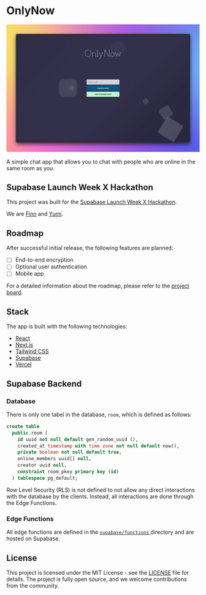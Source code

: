 # OnlyNow

[![OnlyNow](public/preview.png)](https://onlynow.yumi.to/)

A simple chat app that allows you to chat with people who are online in the same room as you.

## Supabase Launch Week X Hackathon

This project was built for the [Supabase Launch Week X Hackathon](https://supabase.com/blog/supabase-hackathon-lwx).

We are [Finn](https://github.com/FinnThompson) and [Yumi](https://yumiizumi.com).

## Roadmap

After successful initial release, the following features are planned:

- [ ] End-to-end encryption
- [ ] Optional user authentication
- [ ] Mobile app

For a detailed information about the roadmap, please refer to the [project board](https://github.com/users/izyumidev/projects/4).

## Stack

The app is built with the following technologies:

- [React](https://reactjs.org/)
- [Next.js](https://nextjs.org/)
- [Tailwind CSS](https://tailwindcss.com/)
- [Supabase](https://supabase.com/)
- [Vercel](https://vercel.com/)

## Supabase Backend

### Database

There is only one tabel in the database, `room`, which is defined as follows:

```sql
create table
  public.room (
    id uuid not null default gen_random_uuid (),
    created_at timestamp with time zone not null default now(),
    private boolean not null default true,
    online_members uuid[] null,
    creator uuid null,
    constraint room_pkey primary key (id)
  ) tablespace pg_default;
```

Row Level Security (RLS) is not defined to not allow any direct interactions with the database by the clients. Instead, all interactions are done through the Edge Functions.

### Edge Functions

All edge functions are defined in the [`supabase/functions` ](./supabase/functions/) directory and are hosted on Supabase.

## License

This project is licensed under the MIT License - see the [LICENSE](LICENSE) file for details. The project is fully open source, and we welcome contributions from the community.
